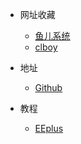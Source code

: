 * 网址收藏
  * [鱼儿系统](https://www.yrxitong.com/)
  * [clboy](https://www.clboy.cn)

* 地址
  * [Github](https://github.com/fantakeoff)

* 教程
  * [EEplus](https://github.com/EPPlusSoftware/EPPlus/wiki/The-Sample-Project)